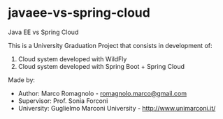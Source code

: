 # javaee-vs-spring-cloud
Java EE vs Spring Cloud

This is a University Graduation Project that consists in development of:
1. Cloud system developed with WildFly
2. Cloud system developed with Spring Boot + Spring Cloud

Made by:
* Author: Marco Romagnolo - romagnolo.marco@gmail.com
* Supervisor: Prof. Sonia Forconi
* University: Guglielmo Marconi University - http://www.unimarconi.it/
